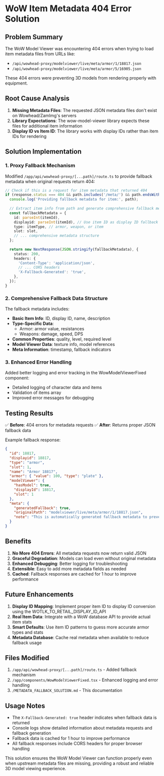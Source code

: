 # WoW Item Metadata 404 Error Solution

## Problem Summary

The WoW Model Viewer was encountering 404 errors when trying to load item metadata files from URLs like:
- `/api/wowhead-proxy/modelviewer/live/meta/armor/1/18817.json`
- `/api/wowhead-proxy/modelviewer/live/meta/armor/5/16905.json`

These 404 errors were preventing 3D models from rendering properly with equipment.

## Root Cause Analysis

1. **Missing Metadata Files**: The requested JSON metadata files don't exist on Wowhead/ZamImg's servers
2. **Library Expectations**: The wow-model-viewer library expects these files for additional item information
3. **Display ID vs Item ID**: The library works with display IDs rather than item IDs for rendering

## Solution Implementation

### 1. Proxy Fallback Mechanism

Modified `/app/api/wowhead-proxy/[...path]/route.ts` to provide fallback metadata when original requests return 404:

```typescript
// Check if this is a request for item metadata that returned 404
if (response.status === 404 && path.includes('/meta/') && path.endsWith('.json')) {
  console.log('Providing fallback metadata for item:', path);
  
  // Extract item info from path and generate comprehensive fallback metadata
  const fallbackMetadata = {
    id: parseInt(itemId),
    displayid: parseInt(itemId), // Use item ID as display ID fallback
    type: itemType, // armor, weapon, or item
    slot: slot,
    // ... comprehensive metadata structure
  };
  
  return new NextResponse(JSON.stringify(fallbackMetadata), {
    status: 200,
    headers: {
      'Content-Type': 'application/json',
      // ... CORS headers
      'X-Fallback-Generated': 'true',
    },
  });
}
```

### 2. Comprehensive Fallback Data Structure

The fallback metadata includes:

- **Basic Item Info**: ID, display ID, name, description
- **Type-Specific Data**: 
  - Armor: armor value, resistances
  - Weapons: damage, speed, DPS
- **Common Properties**: quality, level, required level
- **Model Viewer Data**: texture info, model references
- **Meta Information**: timestamp, fallback indicators

### 3. Enhanced Error Handling

Added better logging and error tracking in the WowModelViewerFixed component:

- Detailed logging of character data and items
- Validation of items array
- Improved error messages for debugging

## Testing Results

✅ **Before**: 404 errors for metadata requests
✅ **After**: Returns proper JSON fallback data

Example fallback response:
```json
{
  "id": 18817,
  "displayid": 18817,
  "type": "armor",
  "slot": 1,
  "name": "Armor 18817",
  "armor": { "value": 100, "type": "plate" },
  "modelViewer": {
    "hasModel": true,
    "displayId": 18817,
    "slot": 1
  },
  "meta": {
    "generatedFallback": true,
    "originalPath": "modelviewer/live/meta/armor/1/18817.json",
    "note": "This is automatically generated fallback metadata to prevent 404 errors"
  }
}
```

## Benefits

1. **No More 404 Errors**: All metadata requests now return valid JSON
2. **Graceful Degradation**: Models can load even without original metadata
3. **Enhanced Debugging**: Better logging for troubleshooting
4. **Extensible**: Easy to add more metadata fields as needed
5. **Cached**: Fallback responses are cached for 1 hour to improve performance

## Future Enhancements

1. **Display ID Mapping**: Implement proper item ID to display ID conversion using the WOTLK_TO_RETAIL_DISPLAY_ID_API
2. **Real Item Data**: Integrate with a WoW database API to provide actual item stats
3. **Smart Defaults**: Use item ID patterns to guess more accurate armor types and stats
4. **Metadata Database**: Cache real metadata when available to reduce fallback usage

## Files Modified

1. `/app/api/wowhead-proxy/[...path]/route.ts` - Added fallback mechanism
2. `/app/components/WowModelViewerFixed.tsx` - Enhanced logging and error handling
3. `/METADATA_FALLBACK_SOLUTION.md` - This documentation

## Usage Notes

- The `X-Fallback-Generated: true` header indicates when fallback data is returned
- Console logs show detailed information about metadata requests and fallback generation
- Fallback data is cached for 1 hour to improve performance
- All fallback responses include CORS headers for proper browser handling

This solution ensures the WoW Model Viewer can function properly even when upstream metadata files are missing, providing a robust and reliable 3D model viewing experience.